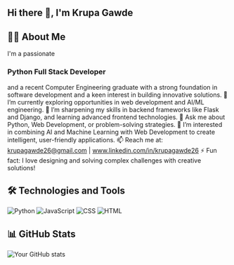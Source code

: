 ## Hi there 👋, I'm Krupa Gawde
## 👩‍💻 About Me
I'm a passionate <h3>Python Full Stack Developer</h3> and a recent Computer Engineering graduate with a strong foundation in software development and a keen interest in building innovative solutions.
🔭 I’m currently exploring opportunities in web development and AI/ML engineering.
🌱 I’m sharpening my skills in backend frameworks like Flask and Django, and learning advanced frontend technologies.
💬 Ask me about Python, Web Development, or problem-solving strategies.
🤔 I’m interested in combining AI and Machine Learning with Web Development to create intelligent, user-friendly applications.
📫 Reach me at: krupagawde26@gmail.com | www.linkedin.com/in/krupagawde26
⚡ Fun fact: I love designing and solving complex challenges with creative solutions!
## 🛠️ Technologies and Tools
![Python](https://img.shields.io/badge/-Python-3776AB?logo=python&logoColor=white&style=flat)
![JavaScript](https://img.shields.io/badge/-JavaScript-F7DF1E?logo=javascript&logoColor=black&style=flat)
![CSS](https://img.shields.io/badge/-Power%20BI-F2C811?logo=css&logoColor=black&style=flat)
![HTML](https://img.shields.io/badge/-Power%20BI-F2C811?logo=html&logoColor=black&style=flat)


## 📊 GitHub Stats
![Your GitHub stats](https://github-readme-stats.vercel.app/api?username=yourusername&show_icons=true&theme=radical)

